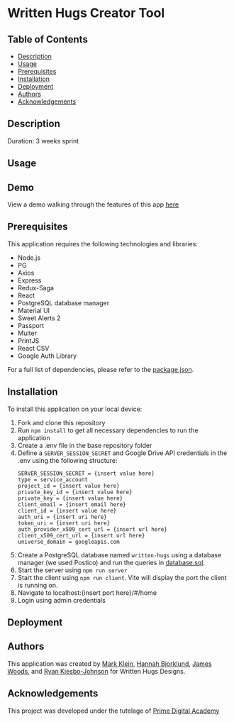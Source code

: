 # Written Hugs Creator Tool

## Table of Contents
- [Description](#description)
- [Usage](#usage)
- [Prerequisites](#prerequisites)
- [Installation](#installation)
- [Deployment](#deployment)
- [Authors](#authors)
- [Acknowledgements](#acknowledgements)
  
## Description
Duration: 3 weeks sprint



## Usage

## Demo
View a demo walking through the features of this app [here](https://www.youtube.com/watch?v=VLI2vKHr48E)

## Prerequisites
This application requires the following technologies and libraries:
* Node.js
* PG
* Axios
* Express
* Redux-Saga
* React
* PostgreSQL database manager
* Material UI
* Sweet Alerts 2
* Passport
* Multer
* PrintJS
* React CSV
* Google Auth Library

For a full list of dependencies, please refer to the [package.json](package.json).

## Installation
To install this application on your local device:
1. Fork and clone this repository
2. Run ``` npm install ``` to get all necessary dependencies to run the application
3. Create a .env file in the base repository folder
4. Define a ``` SERVER_SESSION_SECRET ``` and Google Drive API credentials in the .env using the following structure:
   ```
   SERVER_SESSION_SECRET = {insert value here}
   type = service_account
   project_id = {insert value here}
   private_key_id = {insert value here}
   private_key = {insert value here}
   client_email = {insert email here}
   client_id = {insert value here}
   auth_uri = {insert uri here}
   token_uri = {insert uri here}
   auth_provider_x509_cert_url = {insert url here}
   client_x509_cert_url = {insert url here}
   universe_domain = googleapis.com
   ```
5. Create a PostgreSQL database named ```written-hugs``` using a database manager (we used Postico) and run the queries in [database.sql](database.sql).
6. Start the server using ```npm run server```
7. Start the client using ```npm run client```. Vite will display the port the client is running on.
8. Navigate to localhost:{insert port here}/#/home
9. Login using admin credentials

## Deployment


## Authors
This application was created by [Mark Klein](https://github.com/kleincentral), [Hannah Bjorklund](https://github.com/hannahbjorklund), [James Woods](https://github.com/jamesdtwoods), and [Ryan Kjesbo-Johnson](https://github.com/RyanKjesboJohnson) for Written Hugs Designs.

## Acknowledgements
This project was developed under the tutelage of [Prime Digital Academy](https://www.primeacademy.io/?utm_campaign=brand_search&utm_medium=cpc&utm_source=google&utm_medium=ppc&utm_campaign=Brand+Search&utm_term=prime%20digital%20academy&utm_source=adwords&hsa_mt=b&hsa_kw=prime%20digital%20academy&hsa_grp=34455376016&hsa_tgt=kwd-315051457809&hsa_ad=665947820597&hsa_ver=3&hsa_acc=5885076177&hsa_cam=670836869&hsa_src=g&hsa_net=adwords&gad_source=1&gclid=Cj0KCQiA5rGuBhCnARIsAN11vgSkwy6YBKtx7R4OmyctPvuM6FXI4A1XErI-O91IigXJQn8tEIInGvAaAp4REALw_wcB)
